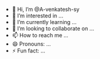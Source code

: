 - 👋 Hi, I’m @A-venkatesh-sy
- 👀 I’m interested in ...
- 🌱 I’m currently learning ...
- 💞️ I’m looking to collaborate on ...
- 📫 How to reach me ...
- 😄 Pronouns: ...
- ⚡ Fun fact: ...

<!---
A-venkatesh-sy/A-venkatesh-sy is a ✨ special ✨ repository because its `README.md` (this file) appears on your GitHub profile.
You can click the Preview link to take a look at your changes.
--->
